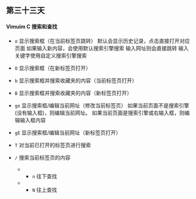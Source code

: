 ## 第三十三天

#### Vimuim C 搜索和查找

- `o` 显示搜索框（在当前标签页跳转）
  默认会显示历史记录，点击直接打开对应页面
  如果输入新内容，会使用默认搜索引擎搜索
  输入网址则会直接跳转
  输入关键字使用自定义搜索引擎搜索
- `O` 显示搜索框（在新标签页打开）

- `b` 显示搜索框并搜索收藏夹的内容（当前标签页打开）
- `B` 显示搜索框并搜索收藏夹的内容（新标签页打开）

- `ge` 显示搜索框/编辑当前网址（修改当前标签页）
  如果当前页面不是搜索引擎(没有输入框)，则编辑当前网址。
  如果当前页面是搜索引擎或右输入框，则编辑输入框内容
- `gE` 显示搜索框/编辑当前网址（新标签页打开）

- `T` 对当前已打开的标签页进行搜索
- `/` 搜索当前标签页的内容
  - - `n` 往下查找
  - - `N` 往上查找
